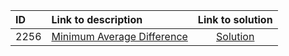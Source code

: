| ID | Link to description | Link to solution
|:---|:---|:---:|
| 2256 | [Minimum Average Difference](https://leetcode.com/problems/minimum-average-difference/) | [Solution](https://github.com/versenyi98/leetcode-solutions/tree/main/LeetCode/2256.%20Minimum%20Average%20Difference)|
